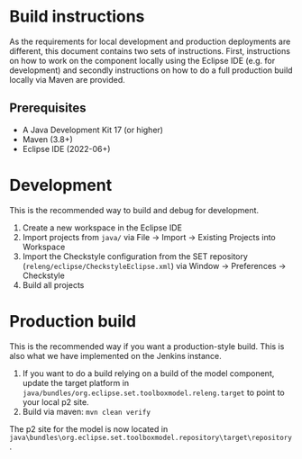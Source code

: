 # Build instructions

As the requirements for local development and production deployments are different, this document contains two sets of instructions.
First, instructions on how to work on the component locally using the Eclipse IDE (e.g. for development) and secondly instructions on how to do a full production build locally via Maven are provided. 

## Prerequisites

- A Java Development Kit 17 (or higher)
- Maven (3.8+) 
- Eclipse IDE (2022-06+)

# Development

This is the recommended way to build and debug for development. 

1. Create a new workspace in the Eclipse IDE
2. Import projects from `java/` via File -> Import -> Existing Projects into Workspace
3. Import the Checkstyle configuration from the SET repository (`releng/eclipse/CheckstyleEclipse.xml`) via Window -> Preferences -> Checkstyle
4. Build all projects

# Production build

This is the recommended way if you want a production-style build. This is also what we have implemented on the Jenkins instance. 

1. If you want to do a build relying on a build of the model component, update the target platform in `java/bundles/org.eclipse.set.toolboxmodel.releng.target` to point to your local p2 site. 
2. Build via maven: `mvn clean verify`

The p2 site for the model is now located in `java\bundles\org.eclipse.set.toolboxmodel.repository\target\repository`. 